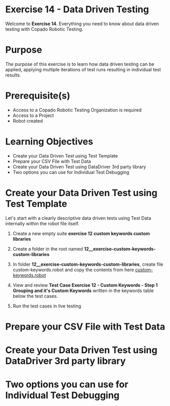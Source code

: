 # Exercise 14 - Data Driven Testing

Welcome to **Exercise 14**. Everything you need to know about data driven testing with Copado Robotic Testing.

# Purpose

The purpose of this exercise is to learn how data driven testing can be applied, applying multiple iterations of test runs resulting in individual test results.

# Prerequisite(s)

- Access to a Copado Robotic Testing Organization is required
- Access to a Project
- Robot created

# Learning Objectives

- Create your Data Driven Test using Test Template
- Prepare your CSV File with Test Data
- Create your Data Driven Test using DataDriver 3rd party library
- Two options you can use for Individual Test Debugging

# Create your Data Driven Test using Test Template

Let's start with a clearly descriptive data driven tests using Test Data internally within the robot file itself.

1. Create a new empty suite **exercise 12 custom keywords custom libraries**

2. Create a folder in the root named **12__exercise-custom-keywords-custom-libraries**

3. In folder **12__exercise-custom-keywords-custom-libraries**, create file custom-keywords.robot and copy the contents from here [custom-keywords.robot](custom-keywords.robot)

4. View and review **Test Case Exercise 12 - Custom Keywords - Step 1 Grouping and it's Custom Keywords** written in the keywords table below the test cases.

5. Run the test cases in live testing

# Prepare your CSV File with Test Data

# Create your Data Driven Test using DataDriver 3rd party library

# Two options you can use for Individual Test Debugging